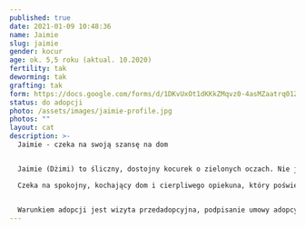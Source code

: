 ```yaml
---
published: true
date: 2021-01-09 10:48:36
name: Jaimie
slug: jaimie
gender: kocur
age: ok. 5,5 roku (aktual. 10.2020)
fertility: tak
deworming: tak
grafting: tak
form: https://docs.google.com/forms/d/1DKvUxOt1dKKkZMqvz0-4asMZaatrq01Zsb1JsyC3uzc/viewform?ts=59944aad&edit_requested=true
status: do adopcji
photo: /assets/images/jaimie-profile.jpg
photos: ""
layout: cat
description: >-
  Jaimie - czeka na swoją szansę na dom


  Jaimie (Dżimi) to śliczny, dostojny kocurek o zielonych oczach. Nie jest przebojowy, to typ ciamajdy o łagodnym charakterze. Jaimie bardzo chce zaufać człowiekowi, ale jeszcze jest bardzo ostrożny w kontakcie, chociaż pomału robi postępy. Nie lubi się miziać ,ale uwielbia gadać, obserwować opiekuna, bawić się wędką lub laserkiem.\

  Czeka na spokojny, kochający dom i cierpliwego opiekuna, który poświęci mu swój czas nie oczekując nic poza półgłośnym „mammaa” z jego strony.


  Warunkiem adopcji jest wizyta przedadopcyjna, podpisanie umowy adopcyjnej oraz osiatkowanie balkonu/okna. Zastrzegamy sobie prawo wyboru domu.
---
```


